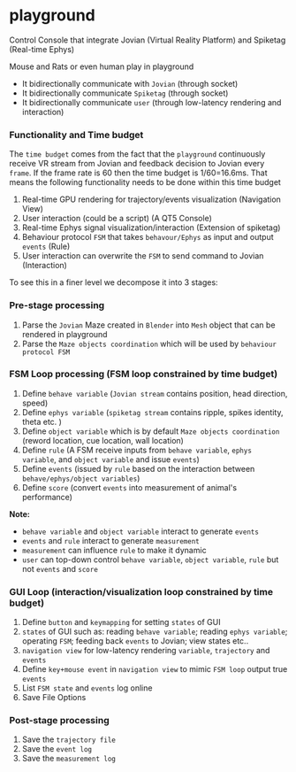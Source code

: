 # playground
Control Console that integrate Jovian (Virtual Reality Platform) and Spiketag (Real-time Ephys) 

Mouse and Rats or even human play in playground 
- It bidirectionally communicate with `Jovian` (through socket)
- It bidirectionally communicate `Spiketag` (through socket) 
- It bidirectionally communicate `user` (through low-latency rendering and interaction)  


### Functionality and Time budget
The `time budget` comes from the fact that the `playground` continuously receive VR stream from Jovian and feedback decision to Jovian every `frame`. If the frame rate is 60 then the time budget is 1/60=16.6ms. 
That means the following functionality needs to be done within this time budget
1. Real-time GPU rendering for trajectory/events visualization  (Navigation View)
2. User interaction (could be a script)   (A QT5 Console) 
3. Real-time Ephys signal visualization/interaction  (Extension of spiketag) 
4. Behaviour protocol `FSM` that takes `behavour/Ephys` as input and output `events` (Rule) 
5. User interaction can overwrite the `FSM` to send command to Jovian (Interaction)


To see this in a finer level we decompose it into 3 stages:

### Pre-stage processing
1. Parse the `Jovian` Maze created in `Blender` into `Mesh` object that can be rendered in playground
2. Parse the `Maze objects coordination` which will be used by `behaviour protocol FSM` 


### FSM Loop processing (FSM loop constrained by time budget)
1. Define `behave variable` (`Jovian stream` contains position, head direction, speed) 
2. Define `ephys variable` (`spiketag stream` contains ripple, spikes identity, theta etc. )
3. Define `object variable` which is by default `Maze objects coordination` (reword location, cue location, wall location) 
4. Define `rule` (A FSM receive inputs from `behave variable`, `ephys variable`, and `object variable` and issue `events`) 
5. Define `events` (issued by `rule` based on the interaction between `behave/ephys/object variables`) 
6. Define `score` (convert `events` into measurement of animal's performance) 

**Note:**
- `behave variable` and `object variable` interact to generate `events`
- `events` and `rule` interact to generate `measurement`
- `measurement` can influence `rule` to make it dynamic 
- `user` can top-down control `behave variable`, `object variable`, `rule` but not `events` and `score`

### GUI Loop (interaction/visualization loop constrained by time budget)
1. Define `button` and `keymapping` for setting `states` of GUI
2. `states` of GUI such as: reading `behave variable`; reading `ephys variable`; operating `FSM`; feeding back `events` to Jovian; view states etc..
2. `navigation view` for low-latency rendering `variable`, `trajectory` and `events`
3. Define `key+mouse event` in `navigation view` to mimic `FSM loop` output true `events`
4. List `FSM state` and `events` log online 
5. Save File Options 



### Post-stage processing
1. Save the `trajectory file`
2. Save the `event log` 
3. Save the `measurement log` 
